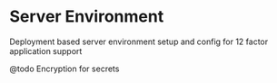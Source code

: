 Server Environment
==================

Deployment based server environment setup and config for 12 factor application support

@todo Encryption for secrets
